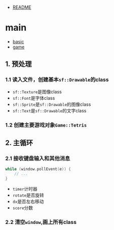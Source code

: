 - [README](..\README.md)
# main
- [basic](.\basic.md)
- [game](.\game.md)

## 1. 预处理
### 1.1 读入文件，创建基本`sf::Drawable`的class
- `sf::Texture`是图像class
- `sf::Font`是字体class
- `sf::Sprite`是`sf::Drawable`的图像class
- `sf::Text`是`sf::Drawable`的文字class
### 1.2 创建主要游戏对象`Game::Tetris`

## 2. 主循环
### 2.1 接收键盘输入和其他消息
```C++
while (window.pollEvent(e)) {
    // ...
}
```
- `timer`计时器
- `rotate`是否旋转
- `dx`是否左右移动
- `score`分数
### 2.2 清空`window`,画上所有class